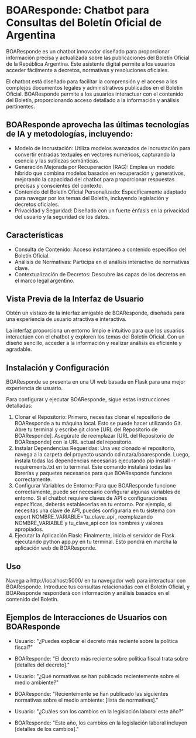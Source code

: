 # BOAResponde: Chatbot para Consultas del Boletín Oficial de Argentina

BOAResponde es un chatbot innovador diseñado para proporcionar información precisa y actualizada sobre las publicaciones del Boletín Oficial de la República Argentina. Este asistente digital permite a los usuarios acceder fácilmente a decretos, normativas y resoluciones oficiales.

El chatbot está diseñado para facilitar la comprensión y el acceso a los complejos documentos legales y administrativos publicados en el Boletín Oficial. BOAResponde permite a los usuarios interactuar con el contenido del Boletín, proporcionando acceso detallado a la información y análisis pertinentes.

## BOAResponde aprovecha las últimas tecnologías de IA y metodologías, incluyendo:

- Modelo de Incrustación: Utiliza modelos avanzados de incrustación para convertir entradas textuales en vectores numéricos, capturando la esencia y las sutilezas semánticas.
- Generación Mejorada por Recuperación (RAG): Emplea un modelo híbrido que combina modelos basados en recuperación y generativos, mejorando la capacidad del chatbot para proporcionar respuestas precisas y conscientes del contexto.
- Contenido del Boletín Oficial Personalizado: Específicamente adaptado para navegar por los temas del Boletín, incluyendo legislación y decretos oficiales.
- Privacidad y Seguridad: Diseñado con un fuerte énfasis en la privacidad del usuario y la seguridad de los datos.

## Características

- Consulta de Contenido: Acceso instantáneo a contenido específico del Boletín Oficial.
- Análisis de Normativas: Participa en el análisis interactivo de normativas clave.
- Contextualización de Decretos: Descubre las capas de los decretos en el marco legal argentino.


## Vista Previa de la Interfaz de Usuario

Obtén un vistazo de la interfaz amigable de BOAResponde, diseñada para una experiencia de usuario atractiva e interactiva.

La interfaz proporciona un entorno limpio e intuitivo para que los usuarios interactúen con el chatbot y exploren los temas del Boletín Oficial. Con un diseño sencillo, acceder a la información y realizar análisis es eficiente y agradable.

## Instalación y Configuración

BOAResponde se presenta en una UI web basada en Flask para una mejor experiencia de usuario.

Para configurar y ejecutar BOAResponde, sigue estas instrucciones detalladas:

1. Clonar el Repositorio: Primero, necesitas clonar el repositorio de BOAResponde a tu máquina local. Esto se puede hacer utilizando Git. Abre tu terminal y escribe git clone [URL del Repositorio de BOAResponde]. Asegúrate de reemplazar [URL del Repositorio de BOAResponde] con la URL actual del repositorio.
2. Instalar Dependencias Requeridas: Una vez clonado el repositorio, navega a la carpeta del proyecto usando cd ruta/a/boaresponde. Luego, instala todas las dependencias necesarias ejecutando pip install -r requirements.txt en tu terminal. Este comando instalará todas las librerías y paquetes necesarios para que BOAResponde funcione correctamente.
3. Configurar Variables de Entorno: Para que BOAResponde funcione correctamente, puede ser necesario configurar algunas variables de entorno. Si el chatbot requiere claves de API o configuraciones específicas, deberás establecerlas en tu entorno. Por ejemplo, si necesitas una clave de API, puedes configurarla en tu sistema con export NOMBRE_VARIABLE='tu_clave_api', reemplazando NOMBRE_VARIABLE y tu_clave_api con los nombres y valores apropiados.
4. Ejecutar la Aplicación Flask: Finalmente, inicia el servidor de Flask ejecutando python app.py en tu terminal. Esto pondrá en marcha la aplicación web de BOAResponde.

## Uso

Navega a http://localhost:5000/ en tu navegador web para interactuar con BOAResponde. Introduce tus consultas relacionadas con el Boletín Oficial, y BOAResponde responderá con información y análisis basados en el contenido del Boletín.

## Ejemplos de Interacciones de Usuarios con BOAResponde

- Usuario: "¿Puedes explicar el decreto más reciente sobre la política fiscal?"
- BOAResponde: "El decreto más reciente sobre política fiscal trata sobre [detalles del decreto]."

- Usuario: "¿Qué normativas se han publicado recientemente sobre el medio ambiente?"
- BOAResponde: "Recientemente se han publicado las siguientes normativas sobre el medio ambiente: [lista de normativas]."

- Usuario: "¿Cuáles son los cambios en la legislación laboral este año?"
- BOAResponde: "Este año, los cambios en la legislación laboral incluyen [detalles de los cambios]."
